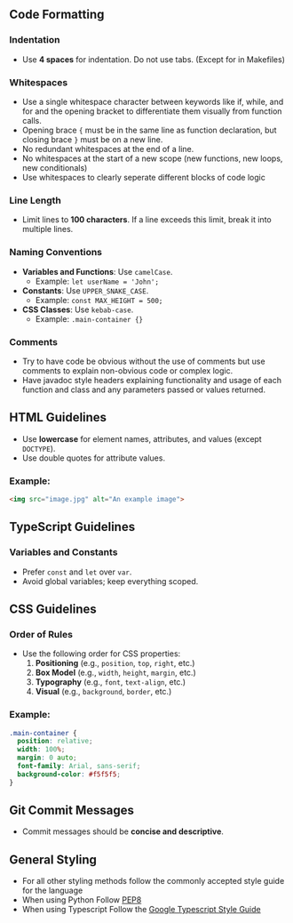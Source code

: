 ## Code Formatting

### Indentation
- Use **4 spaces** for indentation. Do not use tabs. (Except for in Makefiles)

### Whitespaces
- Use a single whitespace character between keywords like if, while, and for and the opening bracket to differentiate them visually from function calls.
- Opening brace `{` must be in the same line as function declaration, but closing brace `}` must be on a new line.
- No redundant whitespaces at the end of a line.
- No whitespaces at the start of a new scope (new functions, new loops, new conditionals)
- Use whitespaces to clearly seperate different blocks of code logic

### Line Length
- Limit lines to **100 characters**. If a line exceeds this limit, break it into multiple lines.

### Naming Conventions
- **Variables and Functions**: Use `camelCase`.
  - Example: `let userName = 'John';`
- **Constants**: Use `UPPER_SNAKE_CASE`.
  - Example: `const MAX_HEIGHT = 500;`
- **CSS Classes**: Use `kebab-case`.
  - Example: `.main-container {}`

### Comments
- Try to have code be obvious without the use of comments but use comments to explain non-obvious code or complex logic.
- Have javadoc style headers explaining functionality and usage of each function and class and any parameters passed or values returned.

## HTML Guidelines

- Use **lowercase** for element names, attributes, and values (except `DOCTYPE`).
- Use double quotes for attribute values.

### Example:
```html
<img src="image.jpg" alt="An example image">
```

## TypeScript Guidelines

### Variables and Constants
- Prefer `const` and `let` over `var`.
- Avoid global variables; keep everything scoped.

## CSS Guidelines

### Order of Rules
- Use the following order for CSS properties:
  1. **Positioning** (e.g., `position`, `top`, `right`, etc.)
  2. **Box Model** (e.g., `width`, `height`, `margin`, etc.)
  3. **Typography** (e.g., `font`, `text-align`, etc.)
  4. **Visual** (e.g., `background`, `border`, etc.)

### Example:
```css
.main-container {
  position: relative;
  width: 100%;
  margin: 0 auto;
  font-family: Arial, sans-serif;
  background-color: #f5f5f5;
}
```

## Git Commit Messages

- Commit messages should be **concise and descriptive**.

## General Styling 

- For all other styling  methods follow the commonly accepted style guide for the language
 - When using Python Follow [PEP8](https://peps.python.org/pep-0008/)
 - When using Typescript Follow the [Google Typescript Style Guide](https://google.github.io/styleguide/tsguide.html)
